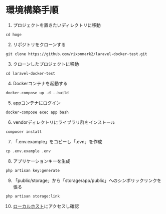 # 環境構築手順
1. プロジェクトを置きたいディレクトリに移動
```
cd hoge
```

2. リポジトリをクローンする
```
git clone https://github.com/rixonmark2/laravel-docker-test.git
```

3. クローンしたプロジェクトに移動
```
cd laravel-docker-test
```

4. Dockerコンテナを起動する
```
docker-compose up -d --build
```

5. appコンテナにログイン
```
docker-compose exec app bash
```

6. vendorディレクトリにライブラリ群をインストール
```
composer install
```

7. 「.env.example」をコピーし「.evn」を作成
```
cp .env.example .env
```

8. アプリケーションキーを生成
```
php artisan key:generate
```

9. 「public/storage」から「storage/app/public」へのシンボリックリンクを張る
```
php artisan storage:link
```

10. [ローカルホスト](http://127.0.0.1:8080/)にアクセスし確認